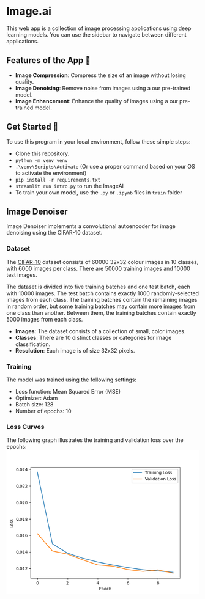 # Image.ai

This web app is a collection of image processing applications using deep learning models. You can use the sidebar to navigate between different applications.

## Features of the App 🎯
- **Image Compression**: Compress the size of an image without losing quality.
- **Image Denoising**: Remove noise from images using a our pre-trained model.
- **Image Enhancement**: Enhance the quality of images using a our pre-trained model.

## Get Started 🥳
To use this program in your local environment, follow these simple steps:

- Clone this repository.
- ``python -m venv venv``
- ``.\venv\Scripts\Activate`` (Or use a proper command based on your OS to activate the environment)
- ``pip install -r requirements.txt``
- ``streamlit run intro.py`` to run the ImageAI
- To train your own model, use the ``.py`` or ``.ipynb`` files in ``train`` folder


## Image Denoiser
Image Denoiser implements a convolutional autoencoder for image denoising using the CIFAR-10 dataset.

### Dataset
The [CIFAR-10](https://www.cs.toronto.edu/~kriz/cifar.html) dataset consists of 60000 32x32 colour images in 10 classes, with 6000 images per class. There are 50000 training images and 10000 test images.

The dataset is divided into five training batches and one test batch, each with 10000 images. The test batch contains exactly 1000 randomly-selected images from each class. The training batches contain the remaining images in random order, but some training batches may contain more images from one class than another. Between them, the training batches contain exactly 5000 images from each class.
- **Images**: The dataset consists of a collection of small, color images.
- **Classes**: There are 10 distinct classes or categories for image classification.
- **Resolution**: Each image is of size 32x32 pixels.

### Training

The model was trained using the following settings:
- Loss function: Mean Squared Error (MSE)
- Optimizer: Adam
- Batch size: 128
- Number of epochs: 10

### Loss Curves
The following graph illustrates the training and validation loss over the epochs:
![Loss Curves](https://github.com/HaokunFeng/Image.ai/blob/main/assets/denoise_1.png)

